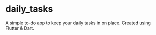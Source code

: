 # daily_tasks

A simple to-do app to keep your daily tasks in on place. Created using Flutter & Dart.
